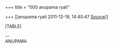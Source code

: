 +++
title = "000 anupama ryali"

+++
[[anupama ryali	2011-12-19, 14:40:47 [Source](https://groups.google.com/g/bvparishat/c/k2LyoKsRzrA)]]



  
  

  

[TABLE]

--  
ANUPAMA  
  
  

